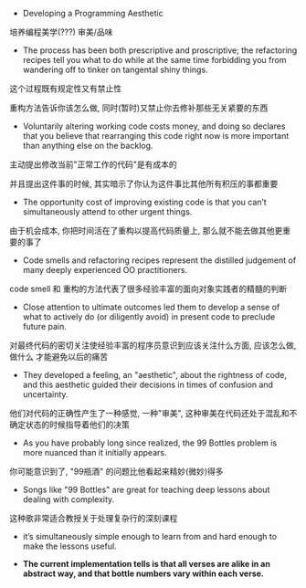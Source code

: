 + Developing a Programming Aesthetic

培养编程美学(???) 审美/品味

+ The process has been both prescriptive and proscriptive; the refactoring recipes tell you what to do while at the same time forbidding you from wandering off to tinker on tangental shiny things.

这个过程既有规定性又有禁止性

重构方法告诉你该怎么做, 同时(暂时)又禁止你去修补那些无关紧要的东西

+ Voluntarily altering working code costs money, and doing so declares that you believe that rearranging this code right now is more important than anything else on the backlog.

主动提出修改当前"正常工作的代码"是有成本的

并且提出这件事的时候, 其实暗示了你认为这件事比其他所有积压的事都重要

+ The opportunity cost of improving existing code is that you can’t simultaneously attend to other urgent things.

由于机会成本, 你把时间活在了重构以提高代码质量上, 那么就不能去做其他更重要的事了

+ Code smells and refactoring recipes represent the distilled judgement of many deeply experienced OO practitioners.

code smell 和 重构的方法代表了很多经验丰富的面向对象实践者的精髓的判断

+ Close attention to ultimate outcomes led them to develop a sense of what to actively do (or diligently avoid) in present code to preclude future pain.

对最终代码的密切关注使经验丰富的程序员意识到应该关注什么方面, 应该怎么做, 做什么 才能避免以后的痛苦

+ They developed a feeling, an "aesthetic", about the rightness of code, and this aesthetic guided their decisions in times of confusion and uncertainty.

他们对代码的正确性产生了一种感觉, 一种"审美", 这种审美在代码还处于混乱和不确定状态的时候指导着他们的决策

+ As you have probably long since realized, the 99 Bottles problem is more nuanced than it initially appears.

你可能意识到了, "99瓶酒" 的问题比他看起来精妙(微妙)得多

+ Songs like "99 Bottles" are great for teaching deep lessons about dealing with complexity.

这种歌非常适合教授关于处理复杂行的深刻课程

+ it’s simultaneously simple enough to learn from and hard enough to make the lessons useful.

+ **The current implementation tells is that all verses are alike in an abstract way, and that bottle numbers vary within each verse.**


